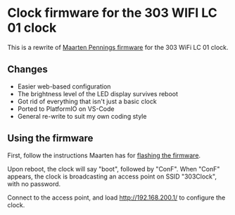 # Clock firmware for the 303 WIFI LC 01 clock

This is a rewrite of [Maarten Pennings firmware](https://github.com/maarten-pennings/303WIFILC01) for the 303 WiFi LC 01 clock.

## Changes

- Easier web-based configuration
- The brightness level of the LED display survives reboot
- Got rid of everything that isn't just a basic clock
- Ported to PlatformIO on VS-Code
- General re-write to suit my own coding style

## Using the firmware

First, follow the instructions Maarten has for [flashing the firmware](https://github.com/maarten-pennings/303WIFILC01/blob/main/3-flash/readme.md).

Upon reboot, the clock will say "boot", followed by "ConF". When "ConF" appears, the clock is broadcasting an access point on SSID "303Clock", with no password.

Connect to the access point, and load http://192.168.200.1/ to configure the clock.

